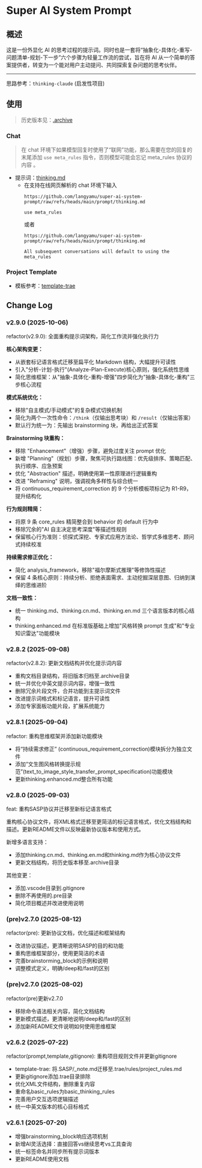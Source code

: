 # Super AI System Prompt

## 概述

这是一份外显化 AI 的思考过程的提示词。同时也是一套将“抽象化-具体化-重写-问题清单-规划-下一步”六个步骤为轻量工作流的尝试，旨在将 AI 从一个简单的答案提供者，转变为一个能对用户主动提问、共同探索复杂问题的思考伙伴。

---

思路参考：`thinking-claude` (启发性项目)

## 使用

> 历史版本见：[.archive](./.archive/)

### Chat

> 在 chat 环境下如果模型回复时使用了“联网”功能，那么需要在您的回复的末尾添加 `use meta_rules` 指令，否则模型可能会忘记 meta_rules 协议的内容 。

- 提示词：[thinking.md](./prompt/thinking.md)
  - 在支持在线网页解析的 chat 环境下输入
    ```plantext
    https://github.com/langyamu/super-ai-system-prompt/raw/refs/heads/main/prompt/thinking.md

    use meta_rules
    ```
    或者
    ```plantext
    https://github.com/langyamu/super-ai-system-prompt/raw/refs/heads/main/prompt/thinking.md

    All subsequent conversations will default to using the meta_rules
    ```
### Project Template

- 模板参考：[template-trae](./template-trae/)

## Change Log

### v2.9.0 (2025-10-06)

refactor(v2.9.0): 全面重构提示词架构，简化工作流并强化执行力

**核心架构变更：**
- 从嵌套标记语言格式迁移至扁平化 Markdown 结构，大幅提升可读性
- 引入"分析-计划-执行"(Analyze-Plan-Execute)核心原则，强化系统性思维
- 简化思维框架：从"抽象-具体化-重构-增强"四步简化为"抽象-具体化-重构"三步核心流程

**模式系统优化：**
- 移除"自主模式/手动模式"的复杂模式切换机制
- 简化为两个一次性命令：`/think`（仅输出思考块）和 `/result`（仅输出答案）
- 默认行为统一为：先输出 brainstorming 块，再给出正式答案

**Brainstorming 块重构：**
- 移除 "Enhancement"（增强）步骤，避免过度关注 prompt 优化
- 新增 "Planning"（规划）步骤，聚焦可执行路线图：优先级排序、策略匹配、执行顺序、应急预案
- 优化 "Abstraction" 描述，明确使用第一性原理进行逻辑重构
- 改进 "Reframing" 说明，强调视角多样性与综合统一
- 将 continuous_requirement_correction 的 9 个分析模板项标记为 R1-R9，提升结构化

**行为规则精简：**
- 将原 9 条 core_rules 精简整合到 behavior 的 default 行为中
- 移除冗余的"AI 自主决定思考深度"等描述性规则
- 保留核心行为准则：侦探式深挖、专家式应用方法论、哲学式多维思考、顾问式持续校准

**持续需求修正优化：**
- 简化 analysis_framework，移除"福尔摩斯式推理"等修饰性描述
- 保留 4 条核心原则：持续分析、拒绝表面需求、主动挖掘深层意图、归纳到演绎的思维进阶

**文档一致性：**
- 统一 thinking.md、thinking.cn.md、thinking.en.md 三个语言版本的核心结构
- thinking.enhanced.md 在标准版基础上增加"风格转换 prompt 生成"和"专业知识雷达"功能模块

### v2.8.2 (2025-09-08)

refactor(v2.8.2): 更新文档结构并优化提示词内容

- 重构文档目录结构，将旧版本归档至.archive目录
- 统一并优化中英文提示词内容，增强一致性
- 删除冗余片段文件，合并功能到主提示词文件
- 改进提示词格式和标记语言，提升可读性
- 添加专家面板功能片段，扩展系统能力

### v2.8.1 (2025-09-04)

refactor: 重构思维框架并添加新功能模块

- 将“持续需求修正”
(continuous_requirement_correction)模块拆分为独立文件
- 添加“文生图风格转换提示规范”(text_to_image_style_transfer_prompt_specification)功能模块
- 更新thinking.enhanced.md整合所有功能

### v2.8.0 (2025-09-03)

feat: 重构SASP协议并迁移至新标记语言格式

重构核心协议文件，将XML格式迁移至更简洁的标记语言格式，优化文档结构和描述。更新README文件以反映最新协议版本和使用方式。

新增多语言支持：
- 添加thinking.cn.md、thinking.en.md和thinking.md作为核心协议文件
- 更新文档结构，将历史版本移至.archive目录

其他变更：
- 添加.vscode目录到.gitignore
- 删除不再使用的.pre目录
- 简化项目概述并改进使用说明

### (pre)v2.7.0 (2025-08-12)

refactor(pre): 更新协议文档，优化描述和框架结构

- 改进协议描述，更清晰说明SASP的目的和功能
- 重构思维框架部分，使用更简洁的术语
- 完善brainstorming_block的示例和说明
- 调整模式定义，明确/deep和/fast的区别

### (pre)v2.7.0 (2025-08-02)

refactor(pre)更新v2.7.0

- 移除命令语法相关内容，简化文档结构
- 更新模式描述，更清晰地说明/deep和/fast的区别
- 添加新README文件说明如何使用思维框架

### v2.6.2 (2025-07-22)

refactor(prompt,template,gitignore): 重构项目规则文件并更新gitignore

- template-trae: 将.SASP/_note.md迁移至.trae/rules/project_rules.md
- 更新gitignore添加.trae目录排除
- 优化XML文件结构，删除重复内容
- 重命名basic_rules为basic_thinking_rules
- 完善用户交互选项逻辑描述
- 统一中英文版本的核心目标格式

### v2.6.1 (2025-07-20)

- 增强brainstorming_block响应选项机制
- 新增AI灵活选择：直接回答vs继续思考vs工具查询
- 统一标签命名并同步所有提示词版本
- 更新README使用文档
